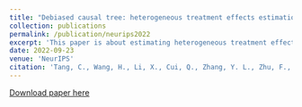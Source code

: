 ```yaml
---
title: "Debiased causal tree: heterogeneous treatment effects estimation with unmeasured confounding"
collection: publications
permalink: /publication/neurips2022
excerpt: 'This paper is about estimating heterogeneous treatment effects in the presence of unmeasured confounding. [Full paper available for download.](http://huiyuan-Wang.github.io/files/NeurIPS2022.pdf)'
date: 2022-09-23
venue: 'NeurIPS'
citation: 'Tang, C., Wang, H., Li, X., Cui, Q., Zhang, Y. L., Zhu, F., Zhou, J., & Jiang, L. (2022). &quot;Debiased causal tree: heterogeneous treatment effects estimation with unmeasured confounding.&quot; <i>Advances in Neural Information Processing Systems</i>, 35, 5628-5640.'
---
```

[Download paper here](http://huiyuan-Wang.github.io/files/NeurIPS2022.pdf)
